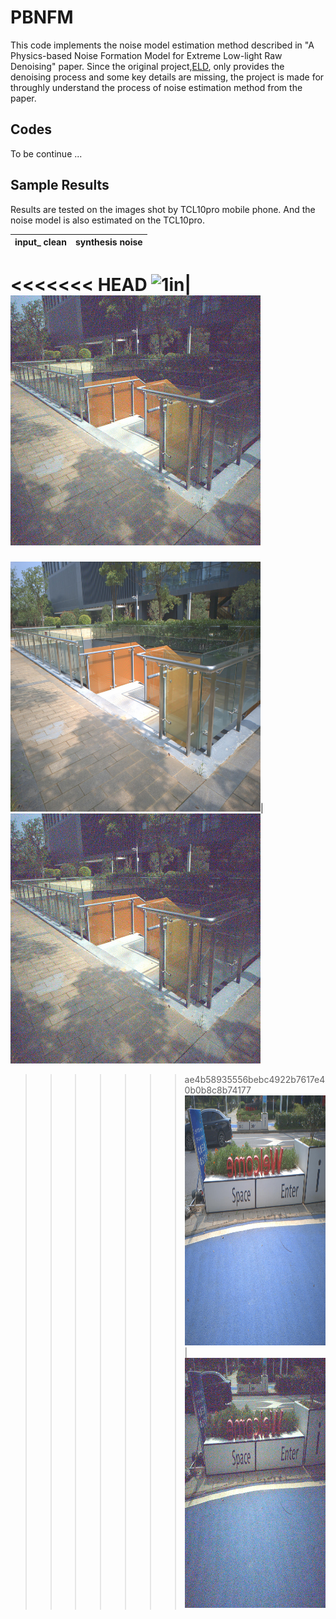 # PBNFM
This code implements the noise model estimation method described in "A Physics-based Noise Formation Model for Extreme Low-light Raw Denoising" paper. Since the original project,[ELD](https://github.com/Vandermode/ELD), only provides the denoising process and some key details are missing, the project is made for throughly understand the process of noise estimation method from the paper. 

## Codes
To be continue ...

## Sample Results
Results are tested on the images shot by TCL10pro mobile phone. And the noise model is also estimated on the TCL10pro. 

input_ clean | synthesis noise
----|-----
<<<<<<< HEAD
<img src="https://github.com/DavidQiuChao/PBNFM/blob/main/figs/pic1__clean.jpg" width = "400" height = "400" alt="1in"/>|<img src="https://github.com/DavidQiuChao/PBNFM/blob/main/figs/pic1_noise.jpg" width = "400" height = "400" alt="1out"/>
=======
<img src="https://github.com/DavidQiuChao/PBNFM/blob/main/figs/pic1_clean.jpg" width = "400" height = "400" alt="1in"/>|<img src="https://github.com/DavidQiuChao/PBNFM/blob/main/figs/pic1_noise.jpg" width = "400" height = "400" alt="1out"/>
>>>>>>> ae4b58935556bebc4922b7617e40b0b8c8b74177
<img src="https://github.com/DavidQiuChao/PBNFM/blob/main/figs/pic2_clean.jpg" width = "400" height = "400" alt="2in"/>|<img src="https://github.com/DavidQiuChao/PBNFM/blob/main/figs/pic2_noise.jpg" width = "400" height = "400" alt="2out"/>


